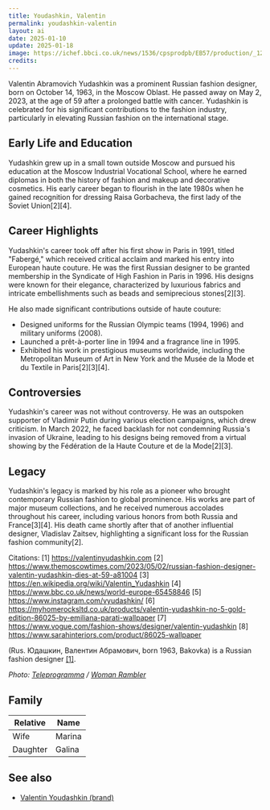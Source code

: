 ```yaml
---
title: Youdashkin, Valentin  
permalink: youdashkin-valentin  
layout: ai
date: 2025-01-10
update: 2025-01-18
image: https://ichef.bbci.co.uk/news/1536/cpsprodpb/EB57/production/_129574206_yudashkin.jpg.webp
credits:
---
```


Valentin Abramovich Yudashkin was a prominent Russian fashion designer, born on October 14, 1963, in the Moscow Oblast. He passed away on May 2, 2023, at the age of 59 after a prolonged battle with cancer. Yudashkin is celebrated for his significant contributions to the fashion industry, particularly in elevating Russian fashion on the international stage.

## Early Life and Education
Yudashkin grew up in a small town outside Moscow and pursued his education at the Moscow Industrial Vocational School, where he earned diplomas in both the history of fashion and makeup and decorative cosmetics. His early career began to flourish in the late 1980s when he gained recognition for dressing Raisa Gorbacheva, the first lady of the Soviet Union[2][4].

## Career Highlights
Yudashkin's career took off after his first show in Paris in 1991, titled "Fabergé," which received critical acclaim and marked his entry into European haute couture. He was the first Russian designer to be granted membership in the Syndicate of High Fashion in Paris in 1996. His designs were known for their elegance, characterized by luxurious fabrics and intricate embellishments such as beads and semiprecious stones[2][3].

He also made significant contributions outside of haute couture:
- Designed uniforms for the Russian Olympic teams (1994, 1996) and military uniforms (2008).
- Launched a prêt-à-porter line in 1994 and a fragrance line in 1995.
- Exhibited his work in prestigious museums worldwide, including the Metropolitan Museum of Art in New York and the Musée de la Mode et du Textile in Paris[2][3][4].

## Controversies
Yudashkin's career was not without controversy. He was an outspoken supporter of Vladimir Putin during various election campaigns, which drew criticism. In March 2022, he faced backlash for not condemning Russia's invasion of Ukraine, leading to his designs being removed from a virtual showing by the Fédération de la Haute Couture et de la Mode[2][3].

## Legacy
Yudashkin's legacy is marked by his role as a pioneer who brought contemporary Russian fashion to global prominence. His works are part of major museum collections, and he received numerous accolades throughout his career, including various honors from both Russia and France[3][4]. His death came shortly after that of another influential designer, Vladislav Zaitsev, highlighting a significant loss for the Russian fashion community[2].

Citations:
[1] https://valentinyudashkin.com
[2] https://www.themoscowtimes.com/2023/05/02/russian-fashion-designer-valentin-yudashkin-dies-at-59-a81004
[3] https://en.wikipedia.org/wiki/Valentin_Yudashkin
[4] https://www.bbc.co.uk/news/world-europe-65458846
[5] https://www.instagram.com/vyudashkin/
[6] https://myhomerocksltd.co.uk/products/valentin-yudashkin-no-5-gold-edition-86025-by-emiliana-parati-wallpaper
[7] https://www.vogue.com/fashion-shows/designer/valentin-yudashkin
[8] https://www.sarahinteriors.com/product/86025-wallpaper

(Rus. Юдашкин, Валентин Абрамович, born 1963, Bakovka) is a Russian fashion designer <span id="a1">[\[1\]](#f1)</span>.  

*Photo: [Teleprogramma](teleprogramma) / [Woman Rambler](https://woman.rambler.ru/fashion/38843880-yudashkin-valentin-abramovich/)*  

## Family  

| **Relative** | **Name** |  
|--------------|----------|  
| Wife         | Marina   |  
| Daughter     | Galina   |  

## See also  

+ [Valentin Youdashkin (brand)](valentin-youdashkin-brand)  

